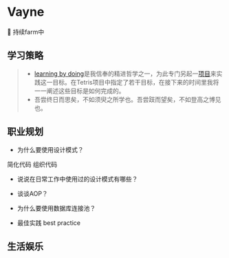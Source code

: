 # Vayne
:notebook_with_decorative_cover: 持续farm中
## 学习策略
> * [learning by doing](https://en.wikipedia.org/wiki/Learning-by-doing "")是我信奉的精进哲学之一，为此专门另起一[项目](https://github.com/nuaacyy/Tetris "")来实践这一目标。在Tetris项目中指定了若干目标，在接下来的时间里我将一一阐述这些目标是如何完成的。
> * 吾尝终日而思矣，不如须臾之所学也。吾尝跂而望矣，不如登高之博见也。
## 职业规划
* 为什么要使用设计模式？

简化代码 组织代码
* 说说在日常工作中使用过的设计模式有哪些？
* 谈谈AOP？
* 为什么要使用数据库连接池？

* 最佳实践 best practice
## 生活娱乐
